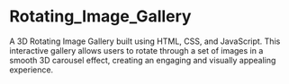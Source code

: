 # Rotating_Image_Gallery
A 3D Rotating Image Gallery built using HTML, CSS, and JavaScript. This interactive gallery allows users to rotate through a set of images in a smooth 3D carousel effect, creating an engaging and visually appealing experience.

